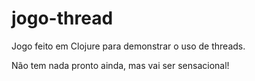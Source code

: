 # jogo-thread

Jogo feito em Clojure para demonstrar o uso de threads.

Não tem nada pronto ainda, mas vai ser sensacional!
